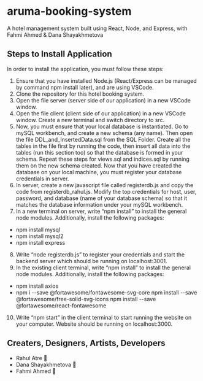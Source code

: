 # aruma-booking-system

A hotel management system built using React, Node, and Express, with Fahmi Ahmed & Dana Shayakhmetova

## Steps to Install Application

In order to install the application, you must follow these steps:

1. Ensure that you have installed Node.js (React/Express can be managed by command npm install later),
and are using VSCode.
2. Clone the repository for this hotel booking system.
3. Open the file server (server side of our application) in a new VSCode window.
4. Open the file client (client side of our application) in a new VSCode window. Create a new terminal
and switch directory to src.
5. Now, you must ensure that your local database is instantiated. Go to mySQL workbench, and create a
new schema (any name). Then open the file DDL_and_InsertedData.sql from the SQL Folder. Create all
the tables in the file first by running the code, then insert all data into the tables (run this section too) so
that the database is formed in your schema. Repeat these steps for views.sql and indices.sql by running
them on the new schema created. Now that you have created the database on your local machine, you
must register your database credentials in server.
6. In server, create a new javascript file called registerdb.js and copy the code from
registerdb_rahul.js. Modify the top credentials for host, user, password, and database (name of your
database schema) so that it matches the database information under your mySQL workbench.
7. In a new terminal on server, write “npm install” to install the general node modules. Additionally,
install the following packages:
- npm install mysql
- npm install mysql2
- npm install express
8. Write “node registerdb.js” to register your credentials and start the backend server which should be
running on localhost:3001.
9. In the existing client terminal, write “npm install” to install the general node modules. Additionally,
install the following packages:
- npm install axios
- npm i --save @fortawesome/fontawesome-svg-core
npm install --save @fortawesome/free-solid-svg-icons
npm install --save @fortawesome/react-fontawesome
10. Write “npm start” in the client terminal to start running the website on your computer. Website should
be running on localhost:3000.

## Creaters, Designers, Artists, Developers

- Rahul Atre 🤖
- Dana Shayakhmetova 🚀
- Fahmi Ahmed 🌉
